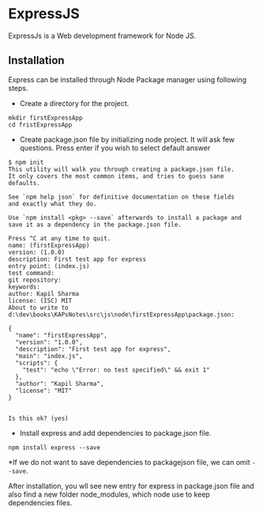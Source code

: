 # ExpressJS

ExpressJs is a Web development framework for Node JS.

## Installation

Express can be installed through Node Package manager using following steps.

* Create a directory for the project.

```
mkdir firstExpressApp
cd fristExpressApp
```
* Create package.json file by initializing node project. It will ask few questions. Press enter if you wish to select default answer

```
$ npm init
This utility will walk you through creating a package.json file.
It only covers the most common items, and tries to guess sane defaults.

See `npm help json` for definitive documentation on these fields
and exactly what they do.

Use `npm install <pkg> --save` afterwards to install a package and
save it as a dependency in the package.json file.

Press ^C at any time to quit.
name: (firstExpressApp)
version: (1.0.0)
description: First test app for express
entry point: (index.js)
test command:
git repository:
keywords:
author: Kapil Sharma
license: (ISC) MIT
About to write to d:\dev\books\KAPsNotes\src\js\node\firstExpressApp\package.json:

{
  "name": "firstExpressApp",
  "version": "1.0.0",
  "description": "First test app for express",
  "main": "index.js",
  "scripts": {
    "test": "echo \"Error: no test specified\" && exit 1"
  },
  "author": "Kapil Sharma",
  "license": "MIT"
}


Is this ok? (yes)
```

* Install express and add dependencies to package.json file.

```
npm install express --save
```

*If we do not want to save dependencies to packagejson file, we can omit `--save`.

After installation, you wll see new entry for express in package.json file and also find a new folder node_modules, which node use to keep dependencies files.
